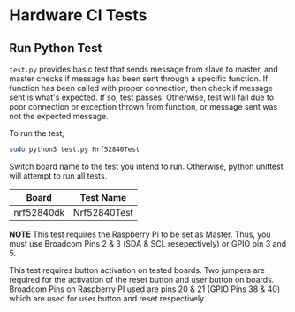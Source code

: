 # Hardware CI Tests

## Run Python Test

`test.py` provides basic test that sends message from slave to master, and master checks if message has been sent through a specific function. If function has been called with proper connection, then check if message sent is what's expected. If so, test passes. Otherwise, test will fail due to poor connection or exception thrown from function, or message sent was not the expected message. 

To run the test,
```bash
sudo python3 test.py Nrf52840Test
```

Switch board name to the test you intend to run. Otherwise, python unittest
will attempt to run all tests.

Board | Test Name
------|----------
nrf52840dk | Nrf52840Test

**NOTE**
This test requires the Raspberry Pi to be set as Master. Thus, you must use Broadcom Pins 2 & 3 (SDA & SCL resepectively) or GPIO pin 3 and 5. 

This test requires button activation on tested boards. Two jumpers are required for the activation of the reset button and user button on boards. Broadcom Pins on Raspberry PI used are pins 20 & 21 (GPIO Pins 38 & 40) which are used for user button and reset respectively.